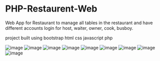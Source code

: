 # PHP-Restaurent-Web


Web App for Restaurant to manage all tables in the restaurant and have different accounts login for host, waiter, owner, cook, busboy.

project built using bootstrap html css javascript php


![image](https://user-images.githubusercontent.com/32308521/45067788-a2551980-b092-11e8-9a20-1b7041db8778.png)
![image](https://user-images.githubusercontent.com/32308521/45067947-4b037900-b093-11e8-98ea-f3461205a2e7.png)
![image](https://user-images.githubusercontent.com/32308521/45067955-5656a480-b093-11e8-806b-5c26ca3a19da.png)
![image](https://user-images.githubusercontent.com/32308521/45068025-9cac0380-b093-11e8-91eb-07be919506c6.png)
![image](https://user-images.githubusercontent.com/32308521/45067812-b00a9f00-b092-11e8-808f-52e407bb412f.png)
![image](https://user-images.githubusercontent.com/32308521/45067830-c4e73280-b092-11e8-8d79-ba13e9e764c9.png)
![image](https://user-images.githubusercontent.com/32308521/45067841-d3cde500-b092-11e8-8f53-ba83b71a1cc6.png)
![image](https://user-images.githubusercontent.com/32308521/45067858-e6481e80-b092-11e8-960d-f2bcd6ee6d7d.png)
![image](https://user-images.githubusercontent.com/32308521/45067882-ff50cf80-b092-11e8-8482-74599e58ca84.png)
